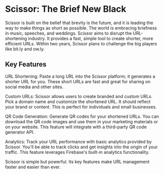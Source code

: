 # Scissor: The Brief New Black

Scissor is built on the belief that brevity is the future, and it is leading the way to make things as short as possible. The world is embracing briefness in music, speeches, and weddings. Scissor aims to disrupt the URL-shortening industry. It provides a fast, simple tool to create shorter, more efficient URLs. Within two years, Scissor plans to challenge the big players like bit.ly and ow.ly.

## Key Features

URL Shortening: Paste a long URL into the Scissor platform; it generates a shorter URL for you. These short URLs are fast and great for sharing on social media and other sites.

Custom URLs: Scissor allows users to create branded and custom URLs. Pick a domain name and customize the shortened URL. It should reflect your brand or content. This is perfect for individuals and small businesses.

QR Code Generation: Generate QR codes for your shortened URLs. You can download the QR code images and use them in your marketing materials or on your website. This feature will integrate with a third-party QR code generator API.

Analytics: Track your URL performance with basic analytics provided by Scissor. You'll be able to track clicks and get insights into the origin of your traffic. This feature leverages Firebase's built-in analytics functionality.

Scissor is simple but powerful. Its key features make URL management faster and easier than ever.
